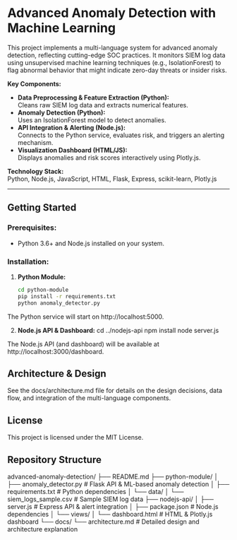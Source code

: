 # Advanced Anomaly Detection with Machine Learning

This project implements a multi-language system for advanced anomaly detection, reflecting cutting-edge SOC practices. It monitors SIEM log data using unsupervised machine learning techniques (e.g., IsolationForest) to flag abnormal behavior that might indicate zero-day threats or insider risks.

**Key Components:**
- **Data Preprocessing & Feature Extraction (Python):**  
  Cleans raw SIEM log data and extracts numerical features.
- **Anomaly Detection (Python):**  
  Uses an IsolationForest model to detect anomalies.
- **API Integration & Alerting (Node.js):**  
  Connects to the Python service, evaluates risk, and triggers an alerting mechanism.
- **Visualization Dashboard (HTML/JS):**  
  Displays anomalies and risk scores interactively using Plotly.js.

**Technology Stack:**  
Python, Node.js, JavaScript, HTML, Flask, Express, scikit-learn, Plotly.js

---

## Getting Started

### Prerequisites:
- Python 3.6+ and Node.js installed on your system.

### Installation:

1. **Python Module:**
   ```bash
   cd python-module
   pip install -r requirements.txt
   python anomaly_detector.py

The Python service will start on http://localhost:5000.

2. **Node.js API & Dashboard:**
cd ../nodejs-api
npm install
node server.js

The Node.js API (and dashboard) will be available at http://localhost:3000/dashboard.

## Architecture & Design
See the docs/architecture.md file for details on the design decisions, data flow, and integration of the multi-language components.

## License
This project is licensed under the MIT License.

## Repository Structure
advanced-anomaly-detection/
├── README.md
├── python-module/
│   ├── anomaly_detector.py      # Flask API & ML-based anomaly detection
│   ├── requirements.txt         # Python dependencies
│   └── data/
│       └── siem_logs_sample.csv # Sample SIEM log data
├── nodejs-api/
│   ├── server.js                # Express API & alert integration
│   ├── package.json             # Node.js dependencies
│   └── views/
│       └── dashboard.html       # HTML & Plotly.js dashboard
└── docs/
    └── architecture.md          # Detailed design and architecture explanation
